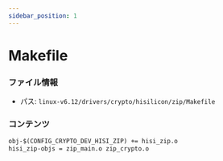```yaml
---
sidebar_position: 1
---
```

# Makefile

### ファイル情報

- パス: `linux-v6.12/drivers/crypto/hisilicon/zip/Makefile`

### コンテンツ

```txt
obj-$(CONFIG_CRYPTO_DEV_HISI_ZIP) += hisi_zip.o
hisi_zip-objs = zip_main.o zip_crypto.o

```
